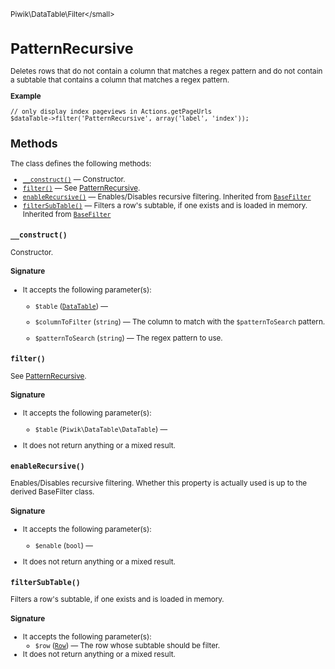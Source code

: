 <small>Piwik\DataTable\Filter\</small>

PatternRecursive
================

Deletes rows that do not contain a column that matches a regex pattern and do not contain a subtable that contains a column that matches a regex pattern.

**Example**

    // only display index pageviews in Actions.getPageUrls
    $dataTable->filter('PatternRecursive', array('label', 'index'));

Methods
-------

The class defines the following methods:

- [`__construct()`](#__construct) &mdash; Constructor.
- [`filter()`](#filter) &mdash; See [PatternRecursive](/api-reference/Piwik/DataTable/Filter/PatternRecursive).
- [`enableRecursive()`](#enablerecursive) &mdash; Enables/Disables recursive filtering. Inherited from [`BaseFilter`](../../../Piwik/DataTable/BaseFilter.md)
- [`filterSubTable()`](#filtersubtable) &mdash; Filters a row's subtable, if one exists and is loaded in memory. Inherited from [`BaseFilter`](../../../Piwik/DataTable/BaseFilter.md)

<a name="__construct" id="__construct"></a>
<a name="__construct" id="__construct"></a>
### `__construct()`

Constructor.

#### Signature

-  It accepts the following parameter(s):
    - `$table` ([`DataTable`](../../../Piwik/DataTable.md)) &mdash;
      
    - `$columnToFilter` (`string`) &mdash;
       The column to match with the `$patternToSearch` pattern.
    - `$patternToSearch` (`string`) &mdash;
       The regex pattern to use.

<a name="filter" id="filter"></a>
<a name="filter" id="filter"></a>
### `filter()`

See [PatternRecursive](/api-reference/Piwik/DataTable/Filter/PatternRecursive).

#### Signature

-  It accepts the following parameter(s):
    - `$table` (`Piwik\DataTable\DataTable`) &mdash;
      
- It does not return anything or a mixed result.

<a name="enablerecursive" id="enablerecursive"></a>
<a name="enableRecursive" id="enableRecursive"></a>
### `enableRecursive()`

Enables/Disables recursive filtering. Whether this property is actually used
is up to the derived BaseFilter class.

#### Signature

-  It accepts the following parameter(s):
    - `$enable` (`bool`) &mdash;
      
- It does not return anything or a mixed result.

<a name="filtersubtable" id="filtersubtable"></a>
<a name="filterSubTable" id="filterSubTable"></a>
### `filterSubTable()`

Filters a row's subtable, if one exists and is loaded in memory.

#### Signature

-  It accepts the following parameter(s):
    - `$row` ([`Row`](../../../Piwik/DataTable/Row.md)) &mdash;
       The row whose subtable should be filter.
- It does not return anything or a mixed result.

